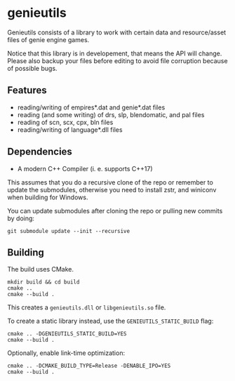 # genieutils #

Genieutils consists of a library to work with certain data and resource/asset
files of genie engine games.

Notice that this library is in developement, that means the API will change.
Please also backup your files before editing to avoid file corruption
because of possible bugs.


## Features ###

 *   reading/writing of empires\*.dat and genie\*.dat files
 *   reading (and some writing) of drs, slp, blendomatic, and pal files
 *   reading of scn, scx, cpx, bln files
 *   reading/writing of language\*.dll files


## Dependencies ##

 - A modern C++ Compiler (i. e. supports C++17)

This assumes that you do a recursive clone of the repo or remember to update
the submodules, otherwise you need to install zstr, and winiconv when building
for Windows.

You can update submodules after cloning the repo or pulling new commits by doing:

```
git submodule update --init --recursive
```

## Building ##

The build uses CMake.
```
mkdir build && cd build
cmake ..
cmake --build .
```

This creates a `genieutils.dll` or `libgenieutils.so` file.

To create a static library instead, use the `GENIEUTILS_STATIC_BUILD` flag:
```
cmake .. -DGENIEUTILS_STATIC_BUILD=YES
cmake --build .
```

Optionally, enable link-time optimization:
```
cmake .. -DCMAKE_BUILD_TYPE=Release -DENABLE_IPO=YES
cmake --build .
```
